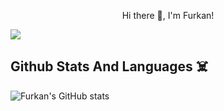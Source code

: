 <p align="center">
     Hi there 👋, I'm Furkan!
</p>

![](https://komarev.com/ghpvc/?username=furkantzn)

## Github Stats And Languages ☠️

![Furkan's GitHub stats](https://github-readme-stats.vercel.app/api?username=furkantzn&show_icons=true&theme=dark)

<!--
**furkantzn/furkantzn** is a ✨ _special_ ✨ repository because its `README.md` (this file) appears on your GitHub profile.

Here are some ideas to get you started:

- 🔭 I’m currently working on ...
- 🌱 I’m currently learning ...
- 👯 I’m looking to collaborate on ...
- 🤔 I’m looking for help with ...
- 💬 Ask me about ...
- 📫 How to reach me: ...
- 😄 Pronouns: ...
- ⚡ Fun fact: ...
-->
